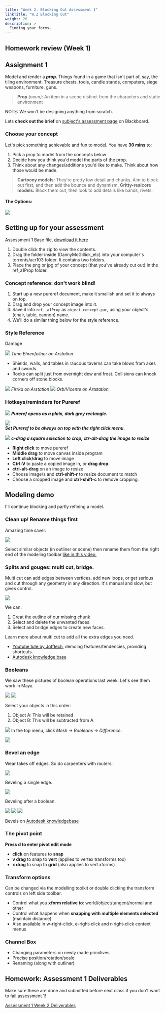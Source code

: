 ```yaml
---
title: "Week 2: Blocking Out Assessment 1"
linkTitle: "W.2 Blocking Out"
weight: 20
description: >
  Finding your forms.
---
```


## Homework review (Week 1)


## Assignment 1
Model and render a _**prop**_. Things found in a game that isn't part of, say, the tiling environment. Treasure chests, tools, candle stands, computers, siege weapons, furniture, guns.
> **Prop** _(noun)_: An item in a scene distinct from the characters and static environment

NOTE: We won't be designing anything from scratch.

Lets **check out the brief** on [subject's assessment page](https://laureate-au.blackboard.com/webapps/blackboard/content/listContentEditable.jsp?content_id=_8008757_1&course_id=_75841_1&mode=reset) on Blackboard.


### Choose your concept

Let's pick something achievable and fun to model. You have **30 mins** to:
1. Pick a prop to model from the concepts below
2. Decide how you think you'd model the parts of the prop.
3. Think about any changes/additions you'd like to make. Think about how those would be made.

> **Cartoony models:** They're pretty low detail and chunky. Aim to block out first, and then add the bounce and dynamism.
> **Gritty-realcore models:** Block them out, then look to add details like bands, rivets.

#### The Options:
![](assess_1_concepts_a.png)


<!--
### Presentation

30 mins **Present** Come up front and describe what you'll model. Classmates can offer ideas, constructive thoughts.
  1. What did you choose and why?
  2. Are you making any changes?
  3. What bits do you feel like you can already make (and how)?
  4. What's a part you're very unsure about? (each concept potentially has that)
-->

<!--
## Block out time
Now you need to try things, find the barriers, the challenges you'll need to overcome

So start **blocking out** your models. We're just going for **big shapes**.
  - Aiming for proportions and feel
  - Primitives with some scaling
  - Cut off parts where needed
  - Make sure you move around and hit all needed pieces. Don't stop to detail.
-->
## Setting up for your assessment

Assessment 1 Base file, [download it here](DannyMcGillick_A1Prop_ACR103.zip)

1. Double click the zip to view the contents.
2. Drag the folder inside (DannyMcGillick_etc) into your computer's torrents/acr103 folder. It contains two folders.
3. Place the png or jpg of your concept (that you've already cut out) in the ref_a1Prop folder.

### Concept reference: don't work blind!

1. Start up a new pureref document, make it smallish and set it to always on top.
2. Drag and drop your concept image into it.
3. Save it into `ref__a1Prop` as `object_concept.pur`, using your object's (chair, table, cannon) name.
4. We'll do a similar thing below for the style reference.


### Style Reference
Damage

![](stones_damaged_tim.png)
_Timo Ehrenfellner on Arstation_

* Shields, walls, and tables in raucous taverns can take blows from axes and swords. 
* Rocks can split just from overnight dew and frost. Collisions can knock corners off stone blocks.

![](stone_wood_gouges_firrka.png)
_Firrka on Arstation_
![](damaged_wood_orb.jpg)
_Orb/Vicente on Artstation_

### Hotkeys/reminders for Pureref

![](pureref_blank.png)
**_Pureref opens as a plain, dark grey rectangle._**

![](pureref_on_top.png)  
**_Set Pureref to be always on top with the right click menu._**

![](pureref_crop.png)
_**c-drag a square selection to crop, ctr-alt-drag the image to resize**_

* **Right click** to move pureref
* **Middle drag** to move canvas inside program
* **Left click/drag** to move image
* **Ctrl-V** to paste a copied image in, or **drag drop**
* **ctrl-alt-drag** on an image to resize
* Choose image/s and **ctrl-shift-r** to resize document to match
* Choose a cropped image and **ctrl-shift-c** to remove cropping.

## Modeling demo

I'll continue blocking and partly refining a model.

### Clean up! Rename things first

Amazing time saver. 

![](rename_toolbar.png)

Select similar objects (in outliner or scene) then rename them from the right end of the modeling toolbar [like in this video:](http://raconteuranimation.com/10-second-maya-tips-rename-multiple-objects/)


### Splits and gouges: multi cut, bridge.

Multi cut can add edges between vertices, add new loops, or get serious and cut through any geometry in any direction. It's manual and slow, but gives control.

![](multicut_edges.png)

We can:
1. Creat the outline of our missing chunk
2. Select and delete the unwanted faces.
3. Select and bridge edges to create new faces.
  
Learn more about multi cut to add all the extra edges you need.
  * [Youtube tute by Jofftech](https://www.youtube.com/watch?v=4reh8fRLPT0), demoing features/tendencies, providing shortcuts.
  * [Autodesk knowledge base](https://knowledge.autodesk.com/support/maya-lt/learn-explore/caas/CloudHelp/cloudhelp/2019/ENU/MayaLT-Modeling/files/GUID-12DF0D57-6E5E-48E3-8FBF-F787BA4E5410-htm.html) 

### Booleans

We saw these pictures of boolean operations last week. Let's see them work in Maya.

![](booleans_2.png)
![](booleans_3.png)

Select your objects in this order:
1. Object A: This will be retained
2. Object B: This will be subtracted from A.

![](boolean_table.png)
In the top menu, click _Mesh -> Booleans -> Difference_.

![](boolean_table2.png)

### Bevel an edge

Wear takes off edges. So do carpenters with routers.

![](bevel_table.png)

Beveling a single edge.

![](bevel_table2.png)

Beveling after a boolean.

![](bevel_width.png)
![](bevel_segments.png)
![](bevel_depth.png)


Bevels on [Autodesk knowledgebase](https://knowledge.autodesk.com/support/maya/learn-explore/caas/CloudHelp/cloudhelp/2019/ENU/Maya-Modeling/files/GUID-A1C5EC72-AD48-4A7D-8577-1823B3832E14-htm.html)

### The pivot point

**Press d to enter pivot edit mode**
  - **click** on features to **snap**
  - **v drag** to snap to **vert** (applies to vertex transforms too)
  - **x drag** to snap to **grid** (also applies to vert xforms)

### Transform options

Can be changed via the modelling toolkit or double clicking the transform controls on left side toolbar.
* Control what you **xform relative to**: world/object/tangent/normal and other
* Control what happens when **snapping with multiple elements selected** (maintain distance)
* Also available in w-right-click, e-right-click and r-right-click context menus

### Channel Box

* Changing parameters on newly made primitives
* Precise position/rotation/scale
* Renaming (along with outliner)

## Homework: Assessment 1 Deliverables

Make sure these are done and submitted before next class if you don't want to fail assessment 1!

[Assessment 1 Week 2 Deliverables](../assessments/#week_2_submission_details)

<!--
### Freeze transformations

### Bevels

### Amputation with Multi Cut

### Joining with Bridge

### Booleans

![](booleans_1.jpg)
![](booleans_2.png)
![](booleans_3.png)

### Thin things ( not a big detail)

How would you do thin things without a nightmare of selecting.?

_**- bendy strap box with things close together -**_

We can make that as a flat surface, then thicken later.
* Start from a plane with only x axis divisions
* Start from a box, delete back and side faces.
* Use Quad Draw feature (will need home learning with videos and practise, but big rewards)

_**- picture of flat ribbon -**_

### N-gons

![](ngons_1.png)
![](ngons_2.png)
![](ngons_3.png)

-->